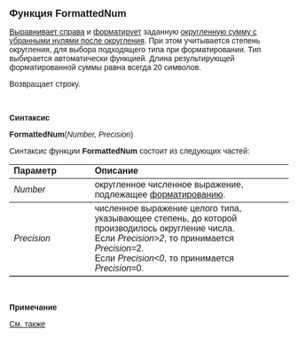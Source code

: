 <html>
<head>
<title>FormattedNum</title>
</head>

<body>

<p><strong><font size="4" face="Arial">Функция FormattedNum</font></strong></p>

<p><font face="Arial"><a href="RightAlign.html">Выравнивает справа</a> 
и <a href="NTOFS.html">форматирует</a> заданную <a
href="AsRoundDiv.html">округленную сумму с убранными нулями после округления</a>. 
При этом учитывается степень округления, для выбора подходящего типа при 
форматировании. Тип выбирается автоматически функцией. Длина результирующей 
форматированной суммы равна всегда 20 символов.</font></p>

<p><font face="Arial">Возвращает строку.</font></p>

<p class="label">&nbsp;</p>

<p class="label"><font face="Arial"><b>Синтаксис</b></font></p>

<p><font face="Arial"><strong>FormattedNum</strong>(<em>Number, 
Precision</em>)<br>
</font></p>

<p><font face="Arial">Синтаксис функции <strong>FormattedNum</strong>
состоит из следующих частей:</font></p>

<table border="1" cellPadding="5" cols="2" frame="below" rules="rows">
<TBODY>
  <tr vAlign="top">
    <td class="label" width="29%"><font face="Arial"><b>Параметр</b></font></td>
    <td class="label" width="71%"><font face="Arial"><strong>Описание</strong></font></td>
  </tr>
  <tr>
    <td width="29%"><font face="Arial"><em>Number</em></font></td>
    <td width="71%"><font face="Arial">округленное численное 
	выражение, подлежащее <a href="NTOFS.html">форматированию</a>.</font></td>
  </tr>
  <tr>
    <td width="29%"><font face="Arial"><em>Precision</em></font></td>
    <td width="71%"><font face="Arial">численное выражение целого 
	типа, указывающее степень, до которой производилось округление числа.<br>
	Если <em>Precision&gt;2</em>, то принимается <em>Precision=</em>2.<br>Если <em>Precision&lt;0</em>, 
	то принимается <em>Precision=</em>0.</font></td>
  </tr>
</TBODY>
</table>

<p class="label">&nbsp;</p>

<p class="label"><font face="Arial"><b>Примечание</b></font></p>

<p class="label"><a href="../../../functions.html"><font face="Arial">
См. также</font></a></p>
</body>
</html>
